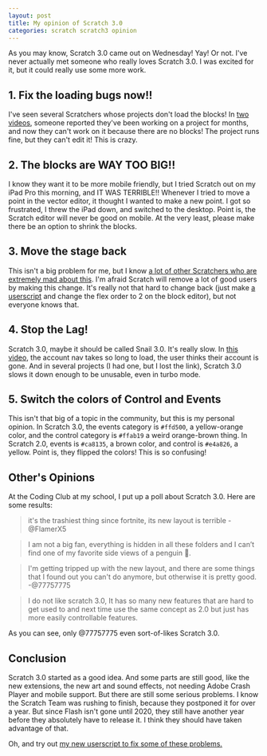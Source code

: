 ```yaml
---
layout: post
title: My opinion of Scratch 3.0
categories: scratch scratch3 opinion
---
```

As you may know, Scratch 3.0 came out on Wednesday! Yay! Or not. I've never actually met someone who really loves Scratch 3.0. I was excited for it, but it could really use some more work.
## 1. Fix the loading bugs now!!
I've seen several Scratchers whose projects don't load the blocks! In [two](https://www.youtube.com/watch?v=ZqSgQwz_X_E) [videos](https://youtu.be/D1XLo9XRl0I?t=31), someone reported they've been working on a project for months, and now they can't work on it because there are no blocks! The project runs fine, but they can't edit it! This is crazy.
## 2. The blocks are WAY TOO BIG!!
I know they want it to be more mobile friendly, but I tried Scratch out on my iPad Pro this morning, and IT WAS TERRIBLE!! Whenever I tried to move a point in the vector editor, it thought I wanted to make a new point. I got so frustrated, I threw the iPad down, and switched to the desktop. Point is, the Scratch editor will never be good on mobile. At the very least, please make there be an option to shrink the blocks.
## 3. Move the stage back
This isn't a big problem for me, but I know [a lot of other Scratchers who are extremely mad about this](https://youtu.be/RaW7SX5avLo?t=54). I'm afraid Scratch will remove a lot of good users by making this change. It's really not that hard to change back (just make [a userscript](https://kyleplo.com/scratch2revert.user.js) and change the flex order to 2 on the block editor), but not everyone knows that.
## 4. Stop the Lag!
Scratch 3.0, maybe it should be called Snail 3.0. It's really slow. In [this video](https://www.youtube.com/watch?v=mSICYOjE5wY), the account nav takes so long to load, the user thinks their account is gone. And in several projects (I had one, but I lost the link), Scratch 3.0 slows it down enough to be unusable, even in turbo mode.
## 5. Switch the colors of Control and Events
This isn't that big of a topic in the community, but this is my personal opinion. In Scratch 3.0, the events category is `#ffd500`, a yellow-orange color, and the control category is `#ffab19` a weird orange-brown thing. In Scratch 2.0, events is `#ca8135`, a brown color, and control is `#e4a826`, a yellow. Point is, they flipped the colors! This is so confusing!

## Other's Opinions
At the Coding Club at my school, I put up a poll about Scratch 3.0. Here are some results:
> it's the trashiest thing since fortnite, its new layout is terrible -@FlamerX5

> I am not a big fan, everything is hidden in all these folders and I can’t find one of my favorite side views of a penguin 🐧.

> I'm getting tripped up with the new layout, and there are some things that I found out you can't do anymore, but otherwise it is pretty good. -@77757775

> I do not like scratch 3.0, It has so many new features that are hard to get used to and next time use the same concept as 2.0 but just has more easily controllable features.

As you can see, only @77757775 even sort-of-likes Scratch 3.0.

## Conclusion
Scratch 3.0 started as a good idea. And some parts are still good, like the new extensions, the new art and sound effects, not needing Adobe Crash Player and mobile support. But there are still some serious problems. I know the Scratch Team was rushing to finish, because they postponed it for over a year. But since Flash isn't gone until 2020, they still have another year before they absolutely have to release it. I think they should have taken advantage of that.

Oh, and try out [my new userscript to fix some of these problems.](https://kyleplo.com/scratch2revert.user.js)
